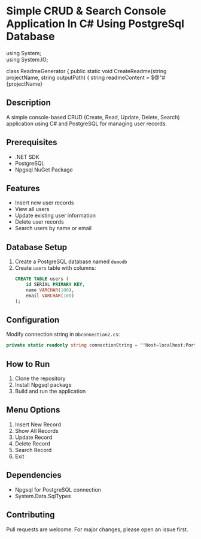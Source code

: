 # Simple CRUD & Search Console Application In C# Using PostgreSql Database 
using System;<br>
using System.IO;

class ReadmeGenerator
{
    public static void CreateReadme(string projectName, string outputPath)
    {
        string readmeContent = $@"# {projectName}

## Description
A simple console-based CRUD (Create, Read, Update, Delete, Search) application using C# and PostgreSQL for managing user records.

## Prerequisites
- .NET SDK
- PostgreSQL
- Npgsql NuGet Package

## Features
- Insert new user records
- View all users
- Update existing user information
- Delete user records
- Search users by name or email

## Database Setup
1. Create a PostgreSQL database named `demodb`
2. Create `users` table with columns:
   ```sql
   CREATE TABLE users (
       id SERIAL PRIMARY KEY,
       name VARCHAR(100),
       email VARCHAR(100)
   );
   ```

## Configuration
Modify connection string in `Dbconnection2.cs`:
```csharp
private static readonly string connectionString = ""Host=localhost;Port=5432;Database=demodb;Username=postgres;Password=123"";
```

## How to Run
1. Clone the repository
2. Install Npgsql package
3. Build and run the application

## Menu Options
1. Insert New Record
2. Show All Records
3. Update Record
4. Delete Record
5. Search Record
6. Exit

## Dependencies
- Npgsql for PostgreSQL connection
- System.Data.SqlTypes

## Contributing
Pull requests are welcome. For major changes, please open an issue first.

